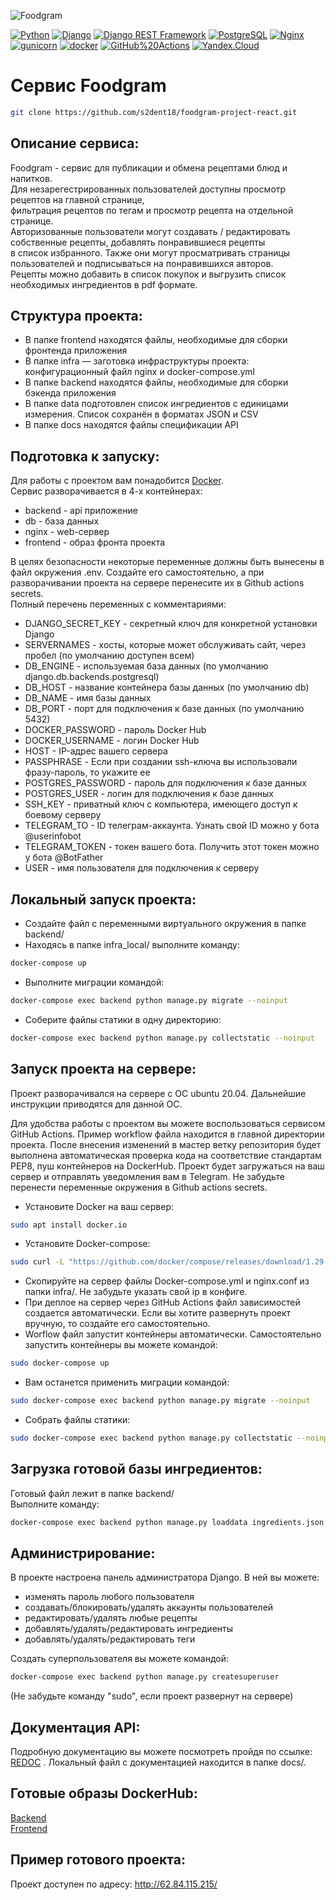 ![Foodgram](https://github.com/s2dent18/foodgram-project-react/workflows/foodgram_workflow/badge.svg)  

[![Python](https://img.shields.io/badge/-Python-464646?style=flat-square&logo=Python)](https://www.python.org/)
[![Django](https://img.shields.io/badge/-Django-464646?style=flat-square&logo=Django)](https://www.djangoproject.com/)
[![Django REST Framework](https://img.shields.io/badge/-Django%20REST%20Framework-464646?style=flat-square&logo=Django%20REST%20Framework)](https://www.django-rest-framework.org/)
[![PostgreSQL](https://img.shields.io/badge/-PostgreSQL-464646?style=flat-square&logo=PostgreSQL)](https://www.postgresql.org/)
[![Nginx](https://img.shields.io/badge/-NGINX-464646?style=flat-square&logo=NGINX)](https://nginx.org/ru/)
[![gunicorn](https://img.shields.io/badge/-gunicorn-464646?style=flat-square&logo=gunicorn)](https://gunicorn.org/)
[![docker](https://img.shields.io/badge/-Docker-464646?style=flat-square&logo=docker)](https://www.docker.com/)
[![GitHub%20Actions](https://img.shields.io/badge/-GitHub%20Actions-464646?style=flat-square&logo=GitHub%20actions)](https://github.com/features/actions)
[![Yandex.Cloud](https://img.shields.io/badge/-Yandex.Cloud-464646?style=flat-square&logo=Yandex.Cloud)](https://cloud.yandex.ru/)
# Сервис Foodgram

```sh
git clone https://github.com/s2dent18/foodgram-project-react.git
```

## Описание сервиса:

Foodgram - сервис для публикации и обмена рецептами блюд и напитков.  
Для незарегестрированных пользователей доступны просмотр рецептов на главной странице,  
фильтрация рецептов по тегам и просмотр рецепта на отдельной странице.  
Авторизованные пользователи могут создавать / редактировать собственные рецепты, добавлять понравившиеся рецепты  
в список избранного. Также они могут просматривать страницы пользователей и подписываться на понравившихся авторов.  
Рецепты можно добавить в список покупок и выгрузить список необходимых ингредиентов в pdf формате.  

## Структура проекта:

* В папке frontend находятся файлы, необходимые для сборки фронтенда приложения  
* В папке infra — заготовка инфраструктуры проекта: конфигурационный файл nginx и docker-compose.yml  
* В папке backend находятся файлы, необходимые для сборки бэкенда приложения  
* В папке data подготовлен список ингредиентов с единицами измерения. Список сохранён в форматах JSON и CSV  
* В папке docs находятся файлы спецификации API  

## Подготовка к запуску:

Для работы с проектом вам понадобится [Docker](https://www.docker.com).  
Сервис разворачивается в 4-х контейнерах:  
* backend - api приложение  
* db - база данных  
* nginx - web-сервер  
* frontend - образ фронта проекта  

В целях безопасности некоторые переменные должны быть вынесены в файл окружения .env. Создайте его самостоятельно, а при разворачивании проекта на сервере перенесите их в Github actions secrets.  
Полный перечень переменных с комментариями:
* DJANGO_SECRET_KEY - секретный ключ для конкретной установки Django  
* SERVERNAMES - хосты, которые может обслуживать сайт, через пробел (по умолчанию доступен всем)  
* DB_ENGINE - используемая база данных (по умолчанию django.db.backends.postgresql)  
* DB_HOST - название контейнера базы данных (по умолчанию db)  
* DB_NAME - имя базы данных  
* DB_PORT - порт для подключения к базе данных (по умолчанию 5432)  
* DOCKER_PASSWORD - пароль Docker Hub  
* DOCKER_USERNAME - логин Docker Hub  
* HOST - IP-адрес вашего сервера  
* PASSPHRASE - Если при создании ssh-ключа вы использовали фразу-пароль, то укажите ее  
* POSTGRES_PASSWORD - пароль для подключения к базе данных  
* POSTGRES_USER - логин для подключения к базе данных  
* SSH_KEY - приватный ключ с компьютера, имеющего доступ к боевому серверу  
* TELEGRAM_TO - ID телеграм-аккаунта. Узнать свой ID можно у бота @userinfobot  
* TELEGRAM_TOKEN - токен вашего бота. Получить этот токен можно у бота @BotFather  
* USER - имя пользователя для подключения к серверу  

## Локальный запуск проекта:

* Создайте файл с переменными виртуального окружения в папке backend/  
* Находясь в папке infra_local/ выполните команду:  
```sh
docker-compose up
```    
* Выполните миграции командой:  
```sh
docker-compose exec backend python manage.py migrate --noinput
```  
* Соберите файлы статики в одну директорию:  
```sh
docker-compose exec backend python manage.py collectstatic --noinput
```  

## Запуск проекта на сервере:

Проект разворачивался на сервере с ОС ubuntu 20.04. Дальнейшие инструкции приводятся для данной ОС.  

Для удобства работы с проектом вы можете воспользоваться сервисом GitHub Actions. Пример workflow файла находится в главной директории проекта. После внесения изменений в мастер ветку репозитория будет выполнена автоматическая проверка кода на соответствие стандартам PEP8, пуш контейнеров на DockerHub. Проект будет загружаться на ваш сервер и отправлять уведомления вам в Telegram.  Не забудьте перенести переменные окружения в Github actions secrets.  

* Установите Docker на ваш сервер:  
```sh
sudo apt install docker.io
```   
* Установите Docker-compose: 
```sh
sudo curl -L "https://github.com/docker/compose/releases/download/1.29.2/docker-compose-$(uname -s)-$(uname -m)" -o /usr/local/bin/docker-compose 
```  
* Скопируйте на сервер файлы Docker-compose.yml и nginx.conf из папки infra/. Не забудьте указать свой ip в конфиге.  
* При деплое на сервер через GitHub Actions файл зависимостей создается автоматически. Если вы хотите развернуть проект вручную, то создайте его самостоятельно.  
* Worflow файл запустит контейнеры автоматически. Самостоятельно запустить контейнеры вы можете командой:  
```sh
sudo docker-compose up
```    
* Вам останется применить миграции командой:  
```sh
sudo docker-compose exec backend python manage.py migrate --noinput
```  
* Собрать файлы статики:  
```sh
sudo docker-compose exec backend python manage.py collectstatic --noinput
```    
## Загрузка готовой базы ингредиентов:

Готовый файл лежит в папке backend/  
Выполните команду:  
```sh
docker-compose exec backend python manage.py loaddata ingredients.json
```

## Администрирование:

В проекте настроена панель администратора Django. В ней вы можете:  
* изменять пароль любого пользователя  
* создавать/блокировать/удалять аккаунты пользователей  
* редактировать/удалять любые рецепты  
* добавлять/удалять/редактировать ингредиенты  
* добавлять/удалять/редактировать теги  

Создать суперпользователя вы можете командой:  
```sh
docker-compose exec backend python manage.py createsuperuser
```  
(Не забудьте команду "sudo", если проект развернут на сервере)  

## Документация API:

Подробную документацию вы можете посмотреть пройдя по ссылке: [REDOC](http://62.84.115.215/api/docs/) . Локальный файл с документацией находится в папке docs/.  

## Готовые образы DockerHub:

[Backend](https://hub.docker.com/repository/docker/s2dent18/foodgram-backend)  
[Frontend](https://hub.docker.com/repository/docker/s2dent18/foodgram-frontend)  

## Пример готового проекта:

Проект доступен по адресу: http://62.84.115.215/  
